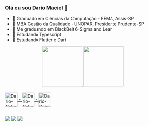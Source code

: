 ### Olá eu sou Dario Maciel 👋

- 🧠 Graduado em Ciências da Computação - FEMA, Assis-SP
- 🧠 MBA Gestão da Qualidade - UNOPAR, Presidente Prudente-SP
- 🌱 Me graduando em BlackBelt 6-Sigma and Lean
- 🌱 Estudando Typescript 
- 🌱 Estudando Flutter e Dart

<div align="center">
  <a href="https://github.com/DarioPMaciel">
  <img height="130em" src="https://github-readme-stats.vercel.app/api?username=DarioPMaciel&show_icons=true&theme=blue&include_all_commits=true            &count_private=true"/>
  <img height="130em" src="https://github-readme-stats.vercel.app/api/top-langs/?username=DarioPMaciel&layout=compact&langs_count=7&theme=blue"/>
</div>
  <div style="display: inline_block"><br>
    <img align="center" alt="Dario-Csharp" height="45" width="40" src="https://cdn.jsdelivr.net/gh/devicons/devicon/icons/flutter/flutter-original.svg">  
    -
    <img align="center" alt="Dario-Csharp" height="45" width="40" src="https://cdn.jsdelivr.net/gh/devicons/devicon/icons/dart/dart-plain-wordmark.svg">
    -
    <img align="center" alt="Dario-Csharp" height="45" width="40" src="https://cdn.jsdelivr.net/gh/devicons/devicon/icons/typescript/typescript-original.svg">
</div>

##
  
<div>
   <a href="https://instagram.com/dariodepaulamaciel" target="_blank"><img src="https://img.shields.io/badge/Instagram-E4405F?style=for-the-badge&logo=instagram&logoColor=white" target="_blank"></a>
  <a href="https://www.linkedin.com/in/dario-maciel-028bb8119/" target="_blank"><img src="https://img.shields.io/badge/LinkedIn-0077B5?style=for-the-badge&logo=linkedin&logoColor=white" target="_blank"></a>
  <a href = "mailto:ddmaciel@gmail.com"><img src="https://img.shields.io/badge/-Gmail-%23333?style=for-the-badge&logo=gmail&logoColor=white"></a>
  
  
  </div>
